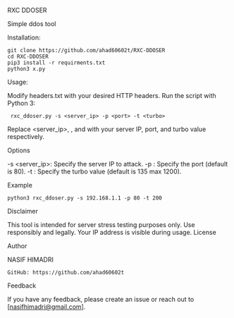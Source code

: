 RXC DDOSER

Simple ddos tool

Installation:
 
    git clone https://github.com/ahad60602t/RXC-DDOSER
    cd RXC-DDOSER
    pip3 install -r requirments.txt
    python3 x.py




Usage:

Modify headers.txt with your desired HTTP headers.
Run the script with Python 3:

     rxc_ddoser.py -s <server_ip> -p <port> -t <turbo>

Replace <server_ip>, <port>, and <turbo> with your server IP, port, and turbo value respectively.

Options

-s <server_ip>: Specify the server IP to attack.
-p <port>: Specify the port (default is 80).
-t <turbo>: Specify the turbo value (default is 135 max 1200).

Example

     
    python3 rxc_ddoser.py -s 192.168.1.1 -p 80 -t 200

Disclaimer

This tool is intended for server stress testing purposes only. Use responsibly and legally. Your IP address is visible during usage.
License

Author

NASIF HIMADRI


       
    GitHub: https://github.com/ahad60602t

Feedback

If you have any feedback, please create an issue or reach out to [nasifhimadri@gmail.com].
